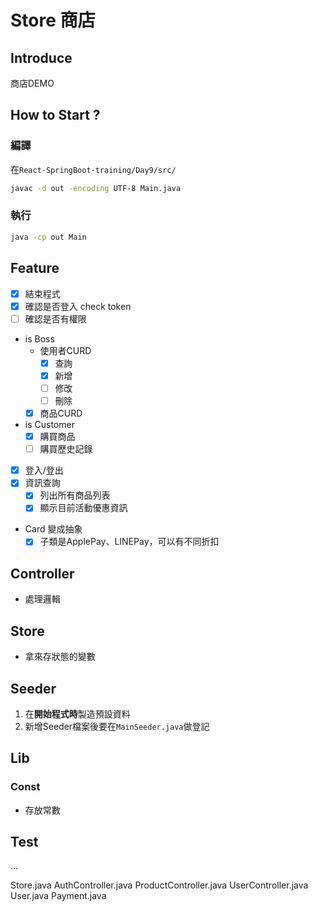 # Store 商店

## Introduce

商店DEMO

## How to Start ?

### 編譯
在`React-SpringBoot-training/Day9/src/`
```bash
javac -d out -encoding UTF-8 Main.java
```

### 執行

```bash
java -cp out Main
```

## Feature

- [x] 結束程式
- [x] 確認是否登入 check token
- [ ] 確認是否有權限
- is Boss
  - 使用者CURD
    - [x] 查詢
    - [x] 新增
    - [ ] 修改
    - [ ] 刪除
  - [x] 商品CURD
- is Customer
  - [x] 購買商品
  - [ ] 購買歷史記錄
- [x] 登入/登出
- [x] 資訊查詢
  - [x] 列出所有商品列表
  - [x] 顯示目前活動優惠資訊
- Card 變成抽象
  - [x] 子類是ApplePay、LINEPay，可以有不同折扣

## Controller

- 處理邏輯

## Store

- 拿來存狀態的變數

## Seeder

1. 在**開始程式時**製造預設資料
2. 新增Seeder檔案後要在`MainSeeder.java`做登記

## Lib

### Const
- 存放常數

## Test

...


Store.java
AuthController.java
ProductController.java
UserController.java
User.java
Payment.java